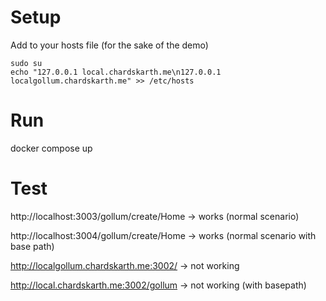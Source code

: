 # Setup

Add to your hosts file (for the sake of the demo)
```shell
sudo su
echo "127.0.0.1 local.chardskarth.me\n127.0.0.1 localgollum.chardskarth.me" >> /etc/hosts
```

# Run
docker compose up


# Test
http://localhost:3003/gollum/create/Home -> works (normal scenario)

http://localhost:3004/gollum/create/Home -> works (normal scenario with base path)

http://localgollum.chardskarth.me:3002/ -> not working

http://local.chardskarth.me:3002/gollum -> not working (with basepath)

